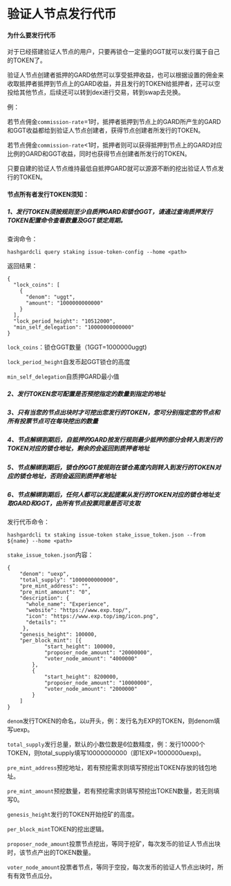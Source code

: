 # 验证人节点发行代币

#### 为什么要发行代币

对于已经搭建验证人节点的用户，只要再锁仓一定量的GGT就可以发行属于自己的TOKEN了。

验证人节点创建者抵押的GARD依然可以享受抵押收益，也可以根据设置的佣金来收取抵押者抵押到节点上的GARD收益，并且发行的TOKEN给抵押者，还可以空投给其他节点，后续还可以转到dex进行交易，转到swap去兑换。

例：

若节点佣金`commission-rate`=1时，抵押者抵押到节点上的GARD所产生的GARD和GGT收益都给到验证人节点创建者，获得节点创建者所发行的TOKEN。

若节点佣金`commission-rate`<1时，抵押者则可以获得抵押到节点上的GARD对应比例的GARD和GGT收益，同时也获得节点创建者所发行的TOKEN。



只要自建的验证人节点维持最低自抵押GARD就可以源源不断的挖出验证人节点发行的TOKEN。



#### 节点所有者发行TOKEN须知：

##### 1、发行TOKEN须按规则至少自质押GARD和锁仓GGT，请通过查询质押发行TOKEN配置命令查看数量及GGT锁定周期。

查询命令：

```
hashgardcli query staking issue-token-config --home <path>
```

返回结果：

```
{
  "lock_coins": [
    {
      "denom": "uggt",
      "amount": "1000000000000"
    }
  ],
  "lock_period_height": "10512000",
  "min_self_delegation": "10000000000000"
}
```

`lock_coins`：锁仓GGT数量（1GGT=1000000uggt)

`lock_period_height`自发币起GGT锁仓的高度

`min_self_delegation`自质押GARD最小值

##### 2、发行TOKEN您可配置是否预挖指定的数量到指定的地址

##### 3、只有当您的节点出块时才可挖出您发行的TOKEN，您可分别指定您的节点和所有投票节点可在每块挖出的数量

##### 4、节点解绑到期后，自抵押的GARD按发行规则最少抵押的部分会转入到发行的TOKEN对应的锁仓地址，剩余的会返回到质押者地址

##### 5、节点解绑到期后，锁仓的GGT按规则在锁仓高度内则转入到发行的TOKEN对应的锁仓地址，否则会返回到质押者地址

##### 6、节点解绑到期后，任何人都可以发起提案从发行的TOKEN对应的锁仓地址支取GARD和GGT，由所有节点投票同意是否可支取

发行代币命令：

```
hashgardcli tx staking issue-token stake_issue_token.json --from ${name} --home <path>
```

`stake_issue_token.json`内容：

```
{
	"denom": "uexp",
	"total_supply": "1000000000000",
	"pre_mint_address": "",
	"pre_mint_amount": "0",
	"description": {
	  "whole_name": "Experience",
	  "website": "https://www.exp.top/",
	  "icon": "https://www.exp.top/img/icon.png",
	  "details": ""
	 },
	"genesis_height": 100000,
	"per_block_mint": [{
			"start_height": 100000,
			"proposer_node_amount": "20000000",
			"voter_node_amount": "4000000"
		},
		{
			"start_height": 8200000,
			"proposer_node_amount": "10000000",
			"voter_node_amount": "2000000"
		}
	]
}
```

`denom`发行TOKEN的命名，以u开头，例：发行名为EXP的TOKEN，则denom填写uexp。

`total_supply`发行总量，默认的小数位数是6位数精度，例：发行10000个TOKEN，则total_supply填写10000000000（即1EXP=1000000uexp)。

`pre_mint_address`预挖地址，若有预挖需求则填写预挖出TOKEN存放的钱包地址。

`pre_mint_amount`预挖数量，若有预挖需求则填写预挖出TOKEN数量，若无则填写0。

`genesis_height`发行的TOKEN开始挖矿的高度。

`per_block_mint`TOKEN的挖出逻辑。

`proposer_node_amount`投票节点挖出，等同于挖矿，每次发币的验证人节点出块时，该节点产出的TOKEN数量。

`voter_node_amount`投票者节点，等同于空投，每次发币的验证人节点出块时，所有有效节点瓜分。
